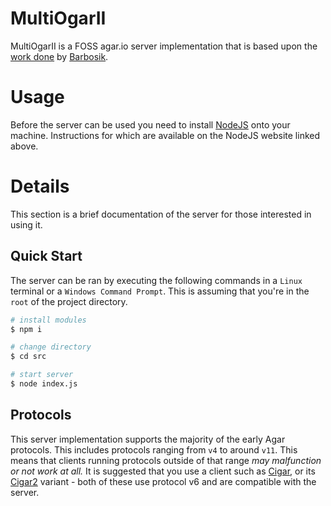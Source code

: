 # MultiOgarII
MultiOgarII is a FOSS agar.io server implementation that is based upon the [work done](https://github.com/Barbosik/MultiOgar) by [Barbosik](https://github.com/Barbosik/).

# Usage
Before the server can be used you need to install [NodeJS](https://nodejs.org/en/) onto your machine. Instructions for which are available on the NodeJS website linked above.


# Details
This section is a brief documentation of the server for those interested in using it.

## Quick Start
The server can be ran by executing the following commands in a `Linux` terminal or a `Windows Command Prompt`. This is assuming that you're in the `root` of the project directory.
```BASH
# install modules
$ npm i

# change directory
$ cd src

# start server
$ node index.js
```


## Protocols
This server implementation supports the majority of the early Agar protocols. This includes protocols ranging from `v4` to around `v11`. This means that clients running protocols outside of that range *may malfunction or not work at all.* It is suggested that you use a client such as [Cigar](https://github.com/Luka967/Cigar), or its [Cigar2](https://github.com/Cigar2/Cigar2) variant - both of these use protocol v6 and are compatible with the server.
